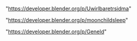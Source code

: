 "https://developer.blender.org/p/Uwirlbaretrsidma"

"https://developer.blender.org/p/moonchildsleep"

"https://developer.blender.org/p/Geneld"

 
 
